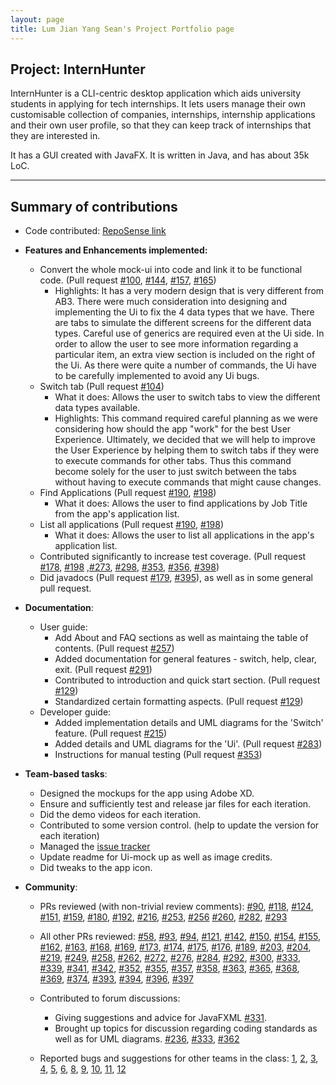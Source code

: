 ```yaml
---
layout: page
title: Lum Jian Yang Sean's Project Portfolio page
---
```


## Project: InternHunter

InternHunter is a CLI-centric desktop application which aids university students in applying for tech internships.
It lets users manage their own customisable collection of companies, internships, internship applications and their 
own user profile, so that they can keep track of internships that they are interested in.

It has a GUI created with JavaFX. It is written in Java, and has about 35k LoC.

---

## Summary of contributions

* Code contributed: [RepoSense link](https://nus-cs2103-ay2021s1.github.io/tp-dashboard/#breakdown=true&search=seanjyjy&sort=groupTitle&sortWithin=title&since=2020-08-14&timeframe=commit&mergegroup=&groupSelect=groupByRepos&checkedFileTypes=docs~functional-code~test-code~other)

* **Features and Enhancements implemented:**
  * Convert the whole mock-ui into code and link it to be functional code. (Pull request [\#100](https://github.com/AY2021S1-CS2103T-T15-4/tp/pull/100), [\#144](https://github.com/AY2021S1-CS2103T-T15-4/tp/pull/144), [\#157](https://github.com/AY2021S1-CS2103T-T15-4/tp/pull/157), [\#165](https://github.com/AY2021S1-CS2103T-T15-4/tp/pull/165))
    * Highlights: It has a very modern design that is very different from AB3. There were much consideration into designing and implementing the Ui to fix the 4 data types that we have. There are tabs to simulate the different screens for the different data types. Careful use of generics are required even at the Ui side. In order to allow the user to see more information regarding a particular item, an extra view section is included on the right of the Ui. As there were quite a number of commands, the Ui have to be carefully implemented to avoid any Ui bugs.
  * Switch tab (Pull request [\#104](https://github.com/AY2021S1-CS2103T-T15-4/tp/pull/104))
    * What it does: Allows the user to switch tabs to view the different data types available.
    * Highlights: This command required careful planning as we were considering how should the app "work" for the best User Experience. Ultimately, we decided that we will help to improve the User Experience by helping them to switch tabs if they were to execute commands for other tabs. Thus this command become solely for the user to just switch between the tabs without having to execute commands that might cause changes.
  * Find Applications (Pull request [\#190](https://github.com/AY2021S1-CS2103T-T15-4/tp/pull/190), [\#198](https://github.com/AY2021S1-CS2103T-T15-4/tp/pull/198))
    * What it does: Allows the user to find applications by Job Title from the app's application list.
  * List all applications (Pull request [\#190](https://github.com/AY2021S1-CS2103T-T15-4/tp/pull/190), [\#198](https://github.com/AY2021S1-CS2103T-T15-4/tp/pull/198))
    * What it does: Allows the user to list all applications in the app's application list.
  * Contributed significantly to increase test coverage. (Pull request [\#178](https://github.com/AY2021S1-CS2103T-T15-4/tp/pull/178), [\#198](https://github.com/AY2021S1-CS2103T-T15-4/tp/pull/198) ,[\#273](https://github.com/AY2021S1-CS2103T-T15-4/tp/pull/273), [\#298](https://github.com/AY2021S1-CS2103T-T15-4/tp/pull/298), [\#353](https://github.com/AY2021S1-CS2103T-T15-4/tp/pull/353), [\#356](https://github.com/AY2021S1-CS2103T-T15-4/tp/pull/356), [\#398](https://github.com/AY2021S1-CS2103T-T15-4/tp/pull/398))
  * Did javadocs (Pull request [\#179](https://github.com/AY2021S1-CS2103T-T15-4/tp/pull/179), [\#395](https://github.com/AY2021S1-CS2103T-T15-4/tp/pull/395/files)), as well as in some general pull request.

* **Documentation**:
  * User guide:
     * Add About and FAQ sections as well as maintaing the table of contents.
     (Pull request [\#257](https://github.com/AY2021S1-CS2103T-T15-4/tp/pull/257/files))
     * Added documentation for general features - switch, help, clear, exit.
     (Pull request [\#291](https://github.com/AY2021S1-CS2103T-T15-4/tp/pull/291/files))
     * Contributed to introduction and quick start section.
     (Pull request [\#129](https://github.com/AY2021S1-CS2103T-T15-4/tp/pull/129/files))
     * Standardized certain formatting aspects. 
     (Pull request [\#129](https://github.com/AY2021S1-CS2103T-T15-4/tp/pull/129/files))
  * Developer guide:
     * Added implementation details and UML diagrams for the 'Switch' feature. 
     (Pull request [\#215](https://github.com/AY2021S1-CS2103T-T15-4/tp/pull/215))
     * Added  details and UML diagrams for the 'Ui'. 
     (Pull request [\#283](https://github.com/AY2021S1-CS2103T-T15-4/tp/pull/283/files))
     * Instructions for manual testing
     (Pull request [\#353](https://github.com/AY2021S1-CS2103T-T15-4/tp/pull/353/files))
  
* **Team-based tasks**:
  * Designed the mockups for the app using Adobe XD.
  * Ensure and sufficiently test and release jar files for each iteration.
  * Did the demo videos for each iteration.
  * Contributed to some version control. (help to update the version for each iteration)
  * Managed the [issue tracker](https://github.com/AY2021S1-CS2103T-T15-4/tp/issues?q=is%3Aissue+author%3Aseanjyjy)
  * Update readme for Ui-mock up as well as image credits.
  * Did tweaks to the app icon.

* **Community**:
  * PRs reviewed (with non-trivial review comments): [\#90](https://github.com/AY2021S1-CS2103T-T15-4/tp/pull/90), [\#118](https://github.com/AY2021S1-CS2103T-T15-4/tp/pull/118), [\#124](https://github.com/AY2021S1-CS2103T-T15-4/tp/pull/124), [\#151](https://github.com/AY2021S1-CS2103T-T15-4/tp/pull/151), [\#159](https://github.com/AY2021S1-CS2103T-T15-4/tp/pull/159), [\#180](https://github.com/AY2021S1-CS2103T-T15-4/tp/pull/180), [\#192](https://github.com/AY2021S1-CS2103T-T15-4/tp/pull/192), [\#216](https://github.com/AY2021S1-CS2103T-T15-4/tp/pull/216), [\#253](https://github.com/AY2021S1-CS2103T-T15-4/tp/pull/253), [\#256](https://github.com/AY2021S1-CS2103T-T15-4/tp/pull/256) [\#260](https://github.com/AY2021S1-CS2103T-T15-4/tp/pull/260), [\#282](https://github.com/AY2021S1-CS2103T-T15-4/tp/pull/282), [\#293](https://github.com/AY2021S1-CS2103T-T15-4/tp/pull/293)
  * All other PRs reviewed: [\#58](https://github.com/AY2021S1-CS2103T-T15-4/tp/pull/58), [\#93](https://github.com/AY2021S1-CS2103T-T15-4/tp/pull/93), [\#94](https://github.com/AY2021S1-CS2103T-T15-4/tp/pull/94), [\#121](https://github.com/AY2021S1-CS2103T-T15-4/tp/pull/121/files), [\#142](https://github.com/AY2021S1-CS2103T-T15-4/tp/pull/142), [\#150](https://github.com/AY2021S1-CS2103T-T15-4/tp/pull/150), [\#154](https://github.com/AY2021S1-CS2103T-T15-4/tp/pull/154), [\#155](https://github.com/AY2021S1-CS2103T-T15-4/tp/pull/155), [\#162](https://github.com/AY2021S1-CS2103T-T15-4/tp/pull/162), [\#163](https://github.com/AY2021S1-CS2103T-T15-4/tp/pull/163), [\#168](https://github.com/AY2021S1-CS2103T-T15-4/tp/pull/168), [\#169](https://github.com/AY2021S1-CS2103T-T15-4/tp/pull/169), [\#173](https://github.com/AY2021S1-CS2103T-T15-4/tp/pull/173), [\#174](https://github.com/AY2021S1-CS2103T-T15-4/tp/pull/174), [\#175](https://github.com/AY2021S1-CS2103T-T15-4/tp/pull/175), [\#176](https://github.com/AY2021S1-CS2103T-T15-4/tp/pull/176), [\#189](https://github.com/AY2021S1-CS2103T-T15-4/tp/pull/189), [\#203](https://github.com/AY2021S1-CS2103T-T15-4/tp/pull/203), [\#204](https://github.com/AY2021S1-CS2103T-T15-4/tp/pull/204), [\#219](https://github.com/AY2021S1-CS2103T-T15-4/tp/pull/219), [\#249](https://github.com/AY2021S1-CS2103T-T15-4/tp/pull/249), [\#258](https://github.com/AY2021S1-CS2103T-T15-4/tp/pull/258), [\#262](https://github.com/AY2021S1-CS2103T-T15-4/tp/pull/262), [\#272](https://github.com/AY2021S1-CS2103T-T15-4/tp/pull/272), [\#276](https://github.com/AY2021S1-CS2103T-T15-4/tp/pull/276), [\#284](https://github.com/AY2021S1-CS2103T-T15-4/tp/pull/284), [\#292](https://github.com/AY2021S1-CS2103T-T15-4/tp/pull/292), [\#300](https://github.com/AY2021S1-CS2103T-T15-4/tp/pull/300), [\#333](https://github.com/AY2021S1-CS2103T-T15-4/tp/pull/333), [\#339](https://github.com/AY2021S1-CS2103T-T15-4/tp/pull/339), [\#341](https://github.com/AY2021S1-CS2103T-T15-4/tp/pull/341), [\#342](https://github.com/AY2021S1-CS2103T-T15-4/tp/pull/342), [\#352](https://github.com/AY2021S1-CS2103T-T15-4/tp/pull/352), [\#355](https://github.com/AY2021S1-CS2103T-T15-4/tp/pull/355), [\#357](https://github.com/AY2021S1-CS2103T-T15-4/tp/pull/357), [\#358](https://github.com/AY2021S1-CS2103T-T15-4/tp/pull/358), [\#363](https://github.com/AY2021S1-CS2103T-T15-4/tp/pull/363), [\#365](https://github.com/AY2021S1-CS2103T-T15-4/tp/pull/365), [\#368](https://github.com/AY2021S1-CS2103T-T15-4/tp/pull/368), [\#369](https://github.com/AY2021S1-CS2103T-T15-4/tp/pull/369), [\#374]((https://github.com/AY2021S1-CS2103T-T15-4/tp/pull/374)), [\#393]((https://github.com/AY2021S1-CS2103T-T15-4/tp/pull/393)), [\#394]((https://github.com/AY2021S1-CS2103T-T15-4/tp/pull/394)), [\#396]((https://github.com/AY2021S1-CS2103T-T15-4/tp/pull/396)), [\#397]((https://github.com/AY2021S1-CS2103T-T15-4/tp/pull/397))
  
  * Contributed to forum discussions: 
    * Giving suggestions and advice for JavaFXML
    [\#331](https://github.com/nus-cs2103-AY2021S1/forum/issues/331). 
    * Brought up topics for discussion regarding coding standards as well as for UML diagrams. 
    [\#236](https://github.com/nus-cs2103-AY2021S1/forum/issues/236), [\#333](https://github.com/nus-cs2103-AY2021S1/forum/issues/333), [\#362](https://github.com/nus-cs2103-AY2021S1/forum/issues/362)
  
  * Reported bugs and suggestions for other teams in the class: [1](https://github.com/seanjyjy/ped/issues/1), [2](https://github.com/seanjyjy/ped/issues/2), [3](https://github.com/seanjyjy/ped/issues/3), [4](https://github.com/seanjyjy/ped/issues/4), [5](https://github.com/seanjyjy/ped/issues/5), [6](https://github.com/seanjyjy/ped/issues/6), [8](https://github.com/seanjyjy/ped/issues/8), [9](https://github.com/seanjyjy/ped/issues/9), [10](https://github.com/seanjyjy/ped/issues/10), [11](https://github.com/seanjyjy/ped/issues/11), [12](https://github.com/seanjyjy/ped/issues/12)
